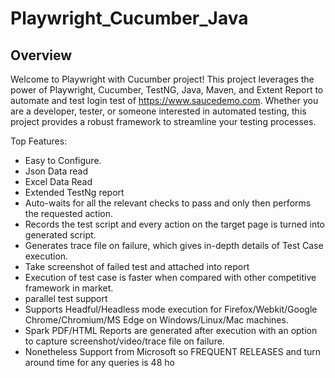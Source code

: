 # Playwright_Cucumber_Java

## Overview

Welcome to Playwright with Cucumber project! This project leverages the power of Playwright, Cucumber, TestNG, Java,
Maven, and Extent Report to automate and test login test of https://www.saucedemo.com. Whether you are a developer,
tester, or someone interested in automated testing, this project provides a robust framework to streamline your testing
processes.

Top Features:

- Easy to Configure.
- Json Data read
- Excel Data Read
- Extended TestNg report
- Auto-waits for all the relevant checks to pass and only then performs the requested action.
- Records the test script and every action on the target page is turned into generated script.
- Generates trace file on failure, which gives in-depth details of Test Case execution.
- Take screenshot of failed test and attached into report
- Execution of test case is faster when compared with other competitive framework in market.
- parallel test support
- Supports Headful/Headless mode execution for Firefox/Webkit/Google Chrome/Chromium/MS Edge on Windows/Linux/Mac
  machines.
- Spark PDF/HTML Reports are generated after execution with an option to capture screenshot/video/trace file on failure.
- Nonetheless Support from Microsoft so FREQUENT RELEASES and turn around time for any queries is 48 ho  
